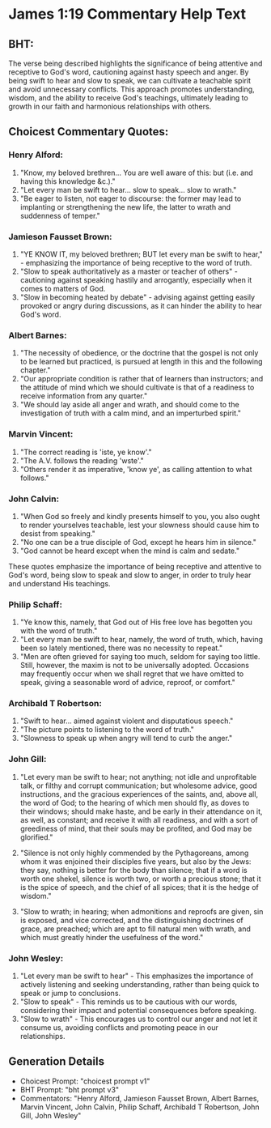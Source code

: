 # James 1:19 Commentary Help Text

## BHT:
The verse being described highlights the significance of being attentive and receptive to God's word, cautioning against hasty speech and anger. By being swift to hear and slow to speak, we can cultivate a teachable spirit and avoid unnecessary conflicts. This approach promotes understanding, wisdom, and the ability to receive God's teachings, ultimately leading to growth in our faith and harmonious relationships with others.

## Choicest Commentary Quotes:
### Henry Alford:
1. "Know, my beloved brethren... You are well aware of this: but (i.e. and having this knowledge &c.)." 
2. "Let every man be swift to hear... slow to speak... slow to wrath." 
3. "Be eager to listen, not eager to discourse: the former may lead to implanting or strengthening the new life, the latter to wrath and suddenness of temper."

### Jamieson Fausset Brown:
1. "YE KNOW IT, my beloved brethren; BUT let every man be swift to hear," - emphasizing the importance of being receptive to the word of truth.
2. "Slow to speak authoritatively as a master or teacher of others" - cautioning against speaking hastily and arrogantly, especially when it comes to matters of God.
3. "Slow in becoming heated by debate" - advising against getting easily provoked or angry during discussions, as it can hinder the ability to hear God's word.

### Albert Barnes:
1. "The necessity of obedience, or the doctrine that the gospel is not only to be learned but practiced, is pursued at length in this and the following chapter."
2. "Our appropriate condition is rather that of learners than instructors; and the attitude of mind which we should cultivate is that of a readiness to receive information from any quarter."
3. "We should lay aside all anger and wrath, and should come to the investigation of truth with a calm mind, and an imperturbed spirit."

### Marvin Vincent:
1. "The correct reading is 'iste, ye know'." 
2. "The A.V. follows the reading 'wste'." 
3. "Others render it as imperative, 'know ye', as calling attention to what follows."

### John Calvin:
1. "When God so freely and kindly presents himself to you, you also ought to render yourselves teachable, lest your slowness should cause him to desist from speaking."
2. "No one can be a true disciple of God, except he hears him in silence."
3. "God cannot be heard except when the mind is calm and sedate."

These quotes emphasize the importance of being receptive and attentive to God's word, being slow to speak and slow to anger, in order to truly hear and understand His teachings.

### Philip Schaff:
1. "Ye know this, namely, that God out of His free love has begotten you with the word of truth." 
2. "Let every man be swift to hear, namely, the word of truth, which, having been so lately mentioned, there was no necessity to repeat."
3. "Men are often grieved for saying too much, seldom for saying too little. Still, however, the maxim is not to be universally adopted. Occasions may frequently occur when we shall regret that we have omitted to speak, giving a seasonable word of advice, reproof, or comfort."

### Archibald T Robertson:
1. "Swift to hear... aimed against violent and disputatious speech."
2. "The picture points to listening to the word of truth."
3. "Slowness to speak up when angry will tend to curb the anger."

### John Gill:
1. "Let every man be swift to hear; not anything; not idle and unprofitable talk, or filthy and corrupt communication; but wholesome advice, good instructions, and the gracious experiences of the saints, and, above all, the word of God; to the hearing of which men should fly, as doves to their windows; should make haste, and be early in their attendance on it, as well, as constant; and receive it with all readiness, and with a sort of greediness of mind, that their souls may be profited, and God may be glorified."

2. "Silence is not only highly commended by the Pythagoreans, among whom it was enjoined their disciples five years, but also by the Jews: they say, nothing is better for the body than silence; that if a word is worth one shekel, silence is worth two, or worth a precious stone; that it is the spice of speech, and the chief of all spices; that it is the hedge of wisdom."

3. "Slow to wrath; in hearing; when admonitions and reproofs are given, sin is exposed, and vice corrected, and the distinguishing doctrines of grace, are preached; which are apt to fill natural men with wrath, and which must greatly hinder the usefulness of the word."

### John Wesley:
1. "Let every man be swift to hear" - This emphasizes the importance of actively listening and seeking understanding, rather than being quick to speak or jump to conclusions.
2. "Slow to speak" - This reminds us to be cautious with our words, considering their impact and potential consequences before speaking.
3. "Slow to wrath" - This encourages us to control our anger and not let it consume us, avoiding conflicts and promoting peace in our relationships.


## Generation Details
- Choicest Prompt: "choicest prompt v1"
- BHT Prompt: "bht prompt v3"
- Commentators: "Henry Alford, Jamieson Fausset Brown, Albert Barnes, Marvin Vincent, John Calvin, Philip Schaff, Archibald T Robertson, John Gill, John Wesley"
